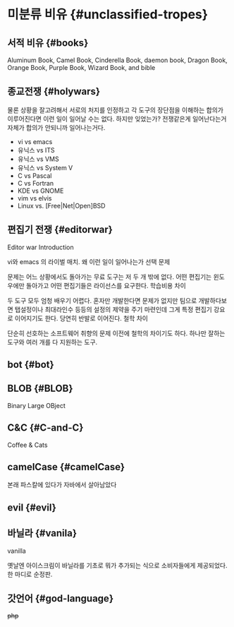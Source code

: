 # 미분류 비유 {#unclassified-tropes}

## 서적 비유 {#books}
Aluminum Book, Camel Book, Cinderella Book, daemon book, Dragon Book, Orange Book, Purple Book, Wizard Book, and bible

## 종교전쟁 {#holywars}
물론 상황을 잘고려해서 서로의 처지를 인정하고 각 도구의 장단점을 이해하는 합의가 이루어진다면 이런 일이 일어날 수는 없다. 하지만 잊었는가? 전쟁같은게 일어난다는거 자체가 합의가 안되니까 일어나는거다.

- vi vs emacs
- 유닉스 vs ITS
- 유닉스 vs VMS
- 유닉스 vs System V
- C vs Pascal
- C vs Fortran
- KDE vs GNOME
- vim vs elvis
- Linux vs. [Free|Net|Open]BSD

## 편집기 전쟁 {#editorwar}
Editor war
Introduction

vi와 emacs 의 라이벌 매치.
왜 이런 일이 일어나는가
선택 문제

문제는 어느 상황에서도 돌아가는 무료 도구는 저 두 개 밖에 없다. 어떤 편집기는 윈도우에만 돌아가고 어떤 편집기들은 라이선스를 요구한다.
학습비용 차이

두 도구 모두 엄청 배우기 어렵다. 혼자만 개발한다면 문제가 없지만 팀으로 개발하다보면 탭설정이나 최대라인수 등등의 설정의 제약을 주기 마련인데 그게 특정 편집기 강요로 이어지기도 한다. 당연히 반발로 이어진다.
철학 차이

단순히 선호하는 소프트웨어 취향의 문제 이전에 철학의 차이기도 하다. 하나만 잘하는 도구와 여러 개를 다 지원하는 도구.

## bot {#bot}

## BLOB {#BLOB}
Binary Large OBject

## C&C {#C-and-C}

Coffee & Cats

## camelCase {#camelCase}

본래 파스칼에 있다가 자바에서 살아남았다

## evil {#evil}



## 바닐라 {#vanila}
vanilla

옛날엔 아이스크림이 바닐라를 기초로 뭐가 추가되는 식으로 소비자들에게 제공되었다. 한 마디로 순정판.

## 갓언어 {#god-language}
~~php~~
